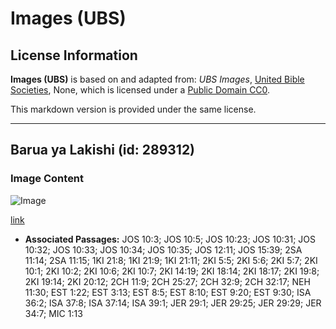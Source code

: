 # Images (UBS)

## License Information

**Images (UBS)** is based on and adapted from: _UBS Images_, [United Bible Societies](https://unitedbiblesocieties.org/), None, which is licensed under a [Public Domain CC0](https://creativecommons.org/public-domain/cc0/).

This markdown version is provided under the same license.



--------------------------------

## Barua ya Lakishi (id: 289312)

### Image Content

![Image](https://cdn.aquifer.bible/aquifer-content/resources/Media/WEB-0573_lachish_letter.jpg)

[link](https://cdn.aquifer.bible/aquifer-content/resources/Media/WEB-0573_lachish_letter.jpg)

* **Associated Passages:** JOS 10:3; JOS 10:5; JOS 10:23; JOS 10:31; JOS 10:32; JOS 10:33; JOS 10:34; JOS 10:35; JOS 12:11; JOS 15:39; 2SA 11:14; 2SA 11:15; 1KI 21:8; 1KI 21:9; 1KI 21:11; 2KI 5:5; 2KI 5:6; 2KI 5:7; 2KI 10:1; 2KI 10:2; 2KI 10:6; 2KI 10:7; 2KI 14:19; 2KI 18:14; 2KI 18:17; 2KI 19:8; 2KI 19:14; 2KI 20:12; 2CH 11:9; 2CH 25:27; 2CH 32:9; 2CH 32:17; NEH 11:30; EST 1:22; EST 3:13; EST 8:5; EST 8:10; EST 9:20; EST 9:30; ISA 36:2; ISA 37:8; ISA 37:14; ISA 39:1; JER 29:1; JER 29:25; JER 29:29; JER 34:7; MIC 1:13

